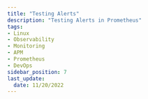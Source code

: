 ```yaml
---
title: "Testing Alerts"
description: "Testing Alerts in Prometheus"
tags: 
- Linux
- Observability
- Monitoring 
- APM
- Prometheus
- DevOps
sidebar_position: 7
last_update:
  date: 11/20/2022
---
```

